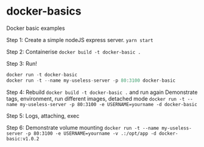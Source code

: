# docker-basics
Docker basic examples

Step 1:
Create a simple nodeJS express server. `yarn start`

Step 2:
Containerise `docker build -t docker-basic .`

Step 3:
Run! 
```javascript
docker run -t docker-basic
docker run -t --name my-useless-server -p 80:3100 docker-basic
```

Step 4:
Rebuild `docker build -t docker-basic .` and run again
Demonstrate tags, environment, run different images, detached mode
`docker run -t --name my-useless-server -p 80:3100 -e USERNAME=yourname -d docker-basic`

Step 5:
Logs, attaching, exec

Step 6:
Demonstrate volume mounting
`docker run -t --name my-useless-server -p 80:3100 -e USERNAME=yourname -v .:/opt/app -d docker-basic:v1.0.2`
